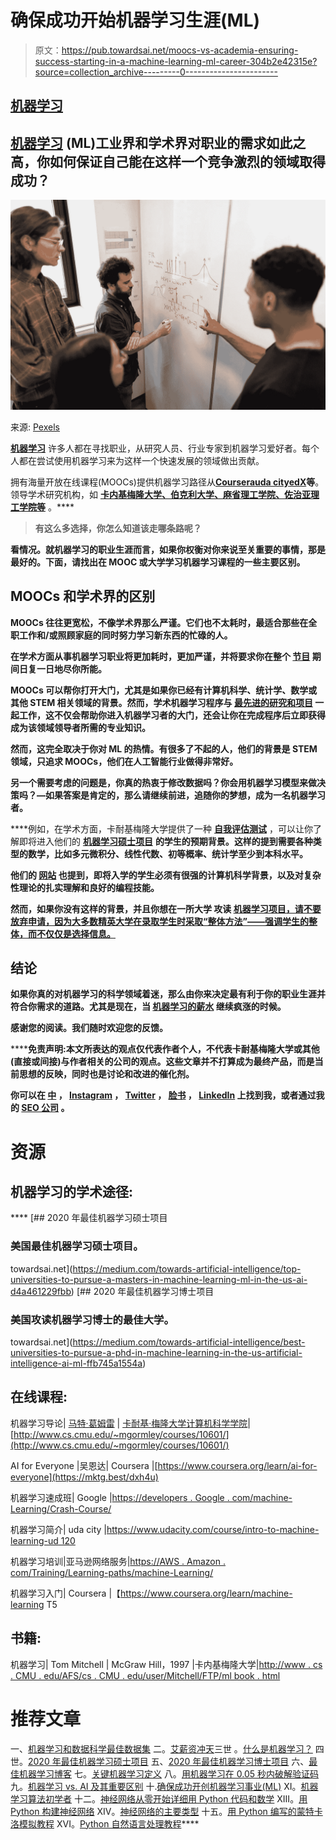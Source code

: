 # 确保成功开始机器学习生涯(ML)

> 原文：<https://pub.towardsai.net/moocs-vs-academia-ensuring-success-starting-in-a-machine-learning-ml-career-304b2e42315e?source=collection_archive---------0----------------------->

## [机器学习](https://towardsai.net/p/category/machine-learning)

## [机器学习](https://mld.ai/mldcmu) (ML)工业界和学术界对职业的需求如此之高，你如何保证自己能在这样一个竞争激烈的领域取得成功？

![](img/9c6a02234f2b74b5261d7c9bcfe6a2ac.png)

来源: [Pexels](https://www.pexels.com/@thisisengineering)

[**机器学习**](https://mld.ai/mldcmu) 许多人都在寻找职业，从研究人员、行业专家到机器学习爱好者。每个人都在尝试使用机器学习来为这样一个快速发展的领域做出贡献。

拥有海量开放在线课程(MOOCs)提供机器学习路径从[**Coursera**](https://mktg.best/40ebo)**[**uda city**](https://mktg.best/udacity-school-ai)**[**edX**](https://mktg.best/tuk2f)**等**。领导学术研究机构，如 [**卡内基梅隆大学、伯克利大学、麻省理工学院、佐治亚理工学院等**](https://medium.com/towards-artificial-intelligence/best-universities-to-pursue-a-phd-in-machine-learning-in-the-us-artificial-intelligence-ai-ml-ffb745a1554a) 。****

> ****有这么多选择，你怎么知道该走哪条路呢？****

****看情况。就机器学习的职业生涯而言，如果你权衡对你来说至关重要的事情，那是最好的。下面，请找出在 MOOC 或大学学习机器学习课程的一些主要区别。****

## ****MOOCs 和学术界的区别****

****MOOCs 往往更宽松，不像学术界那么严谨。它们也不太耗时，最适合那些在全职工作和/或照顾家庭的同时努力学习新东西的忙碌的人。****

****在学术方面从事机器学习职业将更加耗时，更加严谨，并将要求你在整个 [**节目**](https://medium.com/towards-artificial-intelligence/top-universities-to-pursue-a-masters-in-machine-learning-ml-in-the-us-ai-d4a461229fbb) 期间日复一日地尽你所能。****

****MOOCs 可以帮你打开大门，尤其是如果你已经有计算机科学、统计学、数学或其他 STEM 相关领域的背景。然而，学术机器学习程序与 [**最先进的研究和项目**](https://mktg.best/machine-learning-blog) 一起工作，这不仅会帮助你进入机器学习者的大门，还会让你在完成程序后立即获得成为该领域领导者所需的专业知识。****

****然而，这完全取决于你对 ML 的热情。有很多了不起的人，他们的背景是 STEM 领域，只追求 MOOCs，他们在人工智能行业做得非常好。****

****另一个需要考虑的问题是，你真的热衷于修改数据吗？你会用机器学习模型来做决策吗？—如果答案是肯定的，那么请继续前进，追随你的梦想，成为一名机器学习者。****

****例如，在学术方面，卡耐基梅隆大学提供了一种 [**自我评估测试**](http://www.cs.cmu.edu/~wcohen/10-601/self-assessment/Intro_ML_Self_Evaluation.pdf) ，可以让你了解即将进入他们的 [**机器学习硕士项目**](https://mld.ai/mlmscv) **的学生的预期背景。**这样的提到需要各种类型的数学，比如多元微积分、线性代数、初等概率、统计学至少到本科水平。****

****他们的 [**网站**](https://mld.ai/mlmscv) 也提到，即将入学的学生必须有很强的计算机科学背景，以及对复杂性理论的扎实理解和良好的编程技能。****

****然而，如果你没有这样的背景，并且你想在一所大学 攻读 [**机器学习项目，请不要放弃申请，因为大多数精英大学在录取学生时采取“整体方法”——强调学生的整体，而不仅仅是选择信息。**](https://medium.com/towards-artificial-intelligence/best-universities-to-pursue-a-phd-in-machine-learning-in-the-us-artificial-intelligence-ai-ml-ffb745a1554a)****

## ****结论****

****如果你真的对机器学习的科学领域着迷，那么由你来决定最有利于你的职业生涯并符合你需求的道路。尤其是现在，当 [**机器学习的薪水**](https://towardsai.net/ai-salaries) 继续疯涨的时候。****

****感谢您的阅读。我们随时欢迎您的反馈。****

******免责声明:**本文所表达的观点仅代表作者个人，不代表卡耐基梅隆大学或其他(直接或间接)与作者相关的公司的观点。这些文章并不打算成为最终产品，而是当前思想的反映，同时也是讨论和改进的催化剂。****

****你可以在 [**中**](https://medium.com/@robiriondo) ， [**Instagram**](https://www.instagram.com/robiriondo) ， [**Twitter**](https://twitter.com/robiriondo) ， [**脸书**](https://www.facebook.com/robiriondo) ， [**LinkedIn**](https://www.linkedin.com/in/robiriondo) 上找到我，或者通过我的 [**SEO 公司**](https://www.daibuilds.com/seo-company/) 。****

# ****资源****

## ****机器学习的学术途径:****

****[](https://medium.com/towards-artificial-intelligence/top-universities-to-pursue-a-masters-in-machine-learning-ml-in-the-us-ai-d4a461229fbb) [## 2020 年最佳机器学习硕士项目

### 美国最佳机器学习硕士项目。

towardsai.net](https://medium.com/towards-artificial-intelligence/top-universities-to-pursue-a-masters-in-machine-learning-ml-in-the-us-ai-d4a461229fbb) [](https://medium.com/towards-artificial-intelligence/best-universities-to-pursue-a-phd-in-machine-learning-in-the-us-artificial-intelligence-ai-ml-ffb745a1554a) [## 2020 年最佳机器学习博士项目

### 美国攻读机器学习博士的最佳大学。

towardsai.net](https://medium.com/towards-artificial-intelligence/best-universities-to-pursue-a-phd-in-machine-learning-in-the-us-artificial-intelligence-ai-ml-ffb745a1554a) 

## 在线课程:

机器学习导论| [马特·葛姆雷](http://www.cs.cmu.edu/~mgormley/) | [卡耐基·梅隆大学计算机科学学院](https://cs.cmu.edu/)|[http://www.cs.cmu.edu/~mgormley/courses/10601/](http://www.cs.cmu.edu/~mgormley/courses/10601/)

AI for Everyone |吴恩达| Coursera |[https://www.coursera.org/learn/ai-for-everyone](https://mktg.best/dxh4u)

机器学习速成班| Google |[https://developers . Google . com/machine-Learning/Crash-Course/](https://mktg.best/2rq0b)

机器学习简介| uda city |[https://www.udacity.com/course/intro-to-machine-learning-ud 120](https://mktg.best/myi1v)

机器学习培训|亚马逊网络服务|[https://AWS . Amazon . com/Training/Learning-paths/machine-Learning/](https://mktg.best/0hnh5)

机器学习入门| Coursera |【https://www.coursera.org/learn/machine-learning T5

## 书籍:

机器学习| Tom Mitchell | McGraw Hill，1997 |卡内基梅隆大学|[http://www . cs . CMU . edu/AFS/cs . CMU . edu/user/Mitchell/FTP/ml book . html](http://www.cs.cmu.edu/afs/cs.cmu.edu/user/mitchell/ftp/mlbook.html)

# 推荐文章

一、[机器学习和数据科学最佳数据集](https://towardsai.net/p/machine-learning/best-datasets-for-machine-learning-and-data-science-d80e9f030279)
二。[艾薪资冲天](http://towardsai.net/ai-salaries)三世
。[什么是机器学习？](https://towardsai.net/p/machine-learning/what-is-machine-learning-ml-b58162f97ec7)
四世。[2020 年最佳机器学习硕士项目](https://towardsai.net/ml-masters)
五、[2020 年最佳机器学习博士项目](https://towardsai.net/ml-phd)
六、[最佳机器学习博客](https://towardsai.net/p/machine-learning/best-machine-learning-blogs-6730ea2df3bd)
七。[关键机器学习定义](https://towardsai.net/p/machine-learning/key-machine-learning-ml-definitions-43e837ec6add)
八。[用机器学习在 0.05 秒内破解验证码](https://towardsai.net/ml-captcha)
九。[机器学习 vs. AI 及其重要区别](https://towardsai.net/p/machine-learning/machine-learning-vs-ai-important-differences-between-them/robiriondo/3432/)
十.[确保成功开创机器学习事业(ML)](https://towardsai.net/p/machine-learning/moocs-vs-academia-ensuring-success-starting-in-a-machine-learning-ml-career-304b2e42315e)
XI。[机器学习算法初学者](https://towardsai.net/p/machine-learning/machine-learning-algorithms-for-beginners-with-python-code-examples-ml-19c6afd60daa)
十二。[神经网络从零开始详细用 Python 代码和数学](https://towardsai.net/neural-networks-with-python)
XIII。[用 Python 构建神经网络](https://towardsai.net/p/machine-learning/building-neural-networks-with-python-code-and-math-in-detail-ii-bbe8accbf3d1)
XIV。[神经网络的主要类型](https://towardsai.net/p/machine-learning/main-types-of-neural-networks-and-its-applications-tutorial-734480d7ec8e)
十五。[用 Python 编写的蒙特卡洛模拟教程](https://towardsai.net/p/machine-learning/monte-carlo-simulation-an-in-depth-tutorial-with-python-bcf6eb7856c8)
XVI。[Python 自然语言处理教程](https://towardsai.net/p/nlp/natural-language-processing-nlp-with-python-tutorial-for-beginners-1f54e610a1a0)****